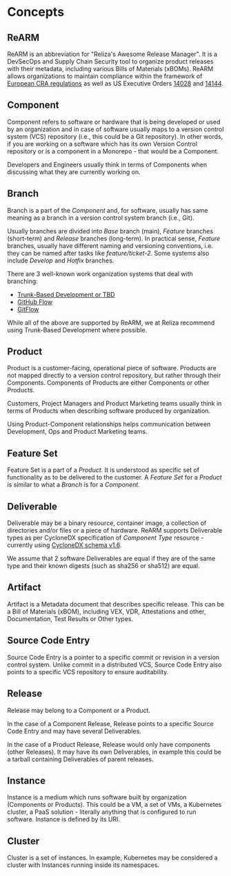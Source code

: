 # Concepts

## ReARM
ReARM is an abbreviation for "Reliza's Awesome Release Manager". It is a DevSecOps and Supply Chain Security tool to organize product releases with their metadata, including various Bills of Materials (xBOMs). ReARM allows organizations to maintain compliance within the framework of [European CRA regulations](https://eur-lex.europa.eu/eli/reg/2024/2847/oj) as well as US Executive Orders [14028](https://www.federalregister.gov/documents/2021/05/17/2021-10460/improving-the-nations-cybersecurity) and [14144](https://www.federalregister.gov/documents/2025/01/17/2025-01470/strengthening-and-promoting-innovation-in-the-nations-cybersecurity).

## Component
Component refers to software or hardware that is being developed or used by an organization and in case of software usually maps to a version control system (VCS) repository (i.e., this could be a Git repository). In other words, if you are working on a software which has its own Version Control repository or is a component in a Monorepo - that would be a Component.

Developers and Engineers usually think in terms of Components when discussing what they are currently working on.

## Branch
Branch is a part of the *Component* and, for software, usually has same meaning as a branch in a version control system branch (i.e., Git).

Usually branches are divided into *Base* branch (main), *Feature* branches (short-term) and *Release* branches (long-term). In practical sense, *Feature* branches, usually have different naming and versioning conventions, i.e. they can be named after tasks like *feature/ticket-2*. Some systems also include *Develop* and *Hotfix* branches.

There are 3 well-known work organization systems that deal with branching:

- [Trunk-Based Development or TBD](https://trunkbaseddevelopment.com/)
- [GitHub Flow](https://githubflow.github.io/)
- [GitFlow](https://nvie.com/posts/a-successful-git-branching-model/)

While all of the above are supported by ReARM, we at Reliza recommend using Trunk-Based Development where possible.

## Product
Product is a customer-facing, operational piece of software. Products are not mapped directly to a version control repository, but rather through their Components. Components of Products are either Components or other Products.

Customers, Project Managers and Product Marketing teams usually think in terms of Products when describing software produced by organization.

Using Product-Component relationships helps communication between Development, Ops and Product Marketing teams.

## Feature Set
Feature Set is a part of a *Product*. It is understood as specific set of functionality as to be delivered to the customer. A *Feature Set* for a *Product* is similar to what a *Branch* is for a *Component*.

## Deliverable
Deliverable may be a binary resource, container image, a collection of directories and/or files or a piece of hardware.
ReARM supports Deliverable types as per CycloneDX specification of *Component Type* resource - currently using [CycloneDX schema v1.6](https://github.com/CycloneDX/specification/blob/master/schema/bom-1.6.schema.json).

We assume that 2 software Deliverables are equal if they are of the same type and their known digests (such as sha256 or sha512) are equal.

## Artifact
Artifact is a Metadata document that describes specific release. This can be a Bill of Materials (xBOM), including VEX, VDR, Attestations and other, Documentation, Test Results or Other types. 

## Source Code Entry
Source Code Entry is a pointer to a specific commit or revision in a version control system. Unlike commit in a distributed VCS, Source Code Entry also points to a specific VCS repository to ensure auditability.

## Release
Release may belong to a Component or a Product.

In the case of a Component Release, Release points to a specific Source Code Entry and may have several Deliverables.

In the case of a Product Release, Release would only have components (other Releases). It may have its own Deliverables, in example this could be a tarball containing Deliverables of parent releases.

## Instance
Instance is a medium which runs software built by organization (Components or Products). This could be a VM, a set of VMs, a Kubernetes cluster, a PaaS solution - literally anything that is configured to run software. Instance is defined by its URI.

## Cluster
Cluster is a set of instances. In example, Kubernetes may be considered a cluster with Instances running inside its namespaces.